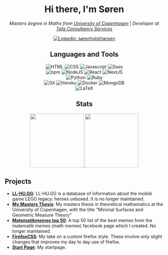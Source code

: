 <div align="center">
<h1> Hi there, I'm Søren</h1>

<p><em>Masters degree in Maths from <a href="https://www.ku.dk/english/">University of Copenhagen</a></em> | <em>Developer at <a href="https://www.tcs.com/">Tata Consultancy Services</a></em></p>


[![Linkedin: sørenholsthansen](https://img.shields.io/badge/-Søren_Holst_Hansen-blue?style=for-the-badge&logo=Linkedin&logoColor=white&link=https://www.linkedin.com/in/søren-holst-hansen/)](https://www.linkedin.com/in/søren-holst-hansen/)
<!--
[![GitHub Soren Holst Hansen](https://img.shields.io/github/followers/SorenHolstHansen?label=follow&style=social)](https://github.com/SorenHolstHansen)
-->

<h2>Languages and Tools</h2>


<img src="https://img.shields.io/static/v1?style=for-the-badge&logo=HTML5&message=HTML&label=&color=E34F26&labelColor=404040" alt="HTML">
<img src="https://img.shields.io/static/v1?style=for-the-badge&logo=CSS3&message=CSS&label=&color=1572B6&labelColor=404040" alt="CSS">
<img src="https://img.shields.io/static/v1?style=for-the-badge&logo=JavaScript&message=JavaScript&label=&color=F7DF1E&labelColor=404040" alt="Javascript">
<img src="https://img.shields.io/static/v1?style=for-the-badge&logo=Sass&message=Sass&label=&color=CC6699&labelColor=404040" alt="Sass">
<br>

<img src="https://img.shields.io/static/v1?style=for-the-badge&logo=NPM&message=NPM&label=&color=CB3837&labelColor=404040" alt="npm">
<img src="https://img.shields.io/static/v1?style=for-the-badge&logo=node.js&message=Node.js&label=&color=339933&labelColor=404040" alt="NodeJS">
<img src="https://img.shields.io/static/v1?style=for-the-badge&logo=React&message=React&label=&color=61DAFB&labelColor=404040" alt="React">
<img src="https://img.shields.io/static/v1?style=for-the-badge&logo=Next.js&message=Next.js&label=&color=000&labelColor=404040" alt="NextJS">
<br>

<img src="https://img.shields.io/static/v1?style=for-the-badge&logo=Python&message=Python&label=&color=3776AB&labelColor=404040" alt="Python">
<img src="https://img.shields.io/static/v1?style=for-the-badge&logo=Ruby&message=Ruby&label=&color=CC342D&labelColor=404040" alt="Ruby">
<br>

<img src="https://img.shields.io/static/v1?style=for-the-badge&logo=Git&message=Git&label=&color=F05032&labelColor=404040" alt="Git">
<img src="https://img.shields.io/static/v1?style=for-the-badge&logo=Heroku&message=Heroku&label=&color=430098&labelColor=404040" alt="Heroku">
<img src="https://img.shields.io/static/v1?style=for-the-badge&logo=Docker&message=Docker&label=&color=2496ED&labelColor=404040" alt="Docker">
<img src="https://img.shields.io/static/v1?style=for-the-badge&logo=MongoDB&message=MongoDB&label=&color=47A248&labelColor=404040" alt="MongoDB">
<br>

<img src="https://img.shields.io/static/v1?style=for-the-badge&logo=LaTeX&message=LaTeX&label=&color=008080&labelColor=404040" alt="LaTeX">

<h2>Stats</h2>

<p align="center">
  <a href="https://github.com/SorenHolstHansen">
    <img height="170em" src="https://github-readme-stats.vercel.app/api?username=SorenHolstHansen&theme=gruvbox&show_icons=true&include_all_commits=true&count_private=true" />
  </a>
  <a href="https://github.com/SorenHolstHansen">
    <img height="170em" src="https://github-readme-stats.vercel.app/api/top-langs/?username=SorenHolstHansen&layout=compact&theme=gruvbox" />
  </a>
</p>
</div>

<h2>Projects</h2>
<ul>
  <li><a href="https://ll-hu.gg/"><strong>LL-HU.GG</strong></a>: LL-HU.GG is a database of information about the mobile game LEGO legacy: heroes unboxed. It is no longer maintained.</li>
  <li><a href="https://github.com/SorenHolstHansen/Minimal-Surfaces-and-Geometric-Measure-Theory"><strong>My Masters Thesis</strong></a>: My masters thesis in theoretical mathematics at the University of Copenhagen, with the title "Minimal Surfaces and Geometric Measure Theory"</li>
  <li><a href="https://github.com/SorenHolstHansen/matematikmemes"><strong>Matematikmemes top 50</strong></a>: A top 50 list of the best memes from the matematik memes (math memes) facebook page which I created. No longer maintained.</li>
  <li><a href="https://github.com/SorenHolstHansen/firefoxCSS"><strong>FirefoxCSS</strong></a>: My take on a custom firefox style. These involve only slight changes that improves my day to day use of firefox.</li>
  <li><a href="https://github.com/SorenHolstHansen/startpage"><strong>Start Page</strong></a>: My startpage.</li>
</ul>

<!--
**SorenHolstHansen/SorenHolstHansen** is a ✨ _special_ ✨ repository because its `README.md` (this file) appears on your GitHub profile.

Here are some ideas to get you started:

- 🔭 I’m currently working on ...
- 🌱 I’m currently learning ...
- 👯 I’m looking to collaborate on ...
- 🤔 I’m looking for help with ...
- 💬 Ask me about ...
- 📫 How to reach me: ...
- 😄 Pronouns: ...
- ⚡ Fun fact: ...
-->

